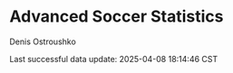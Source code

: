 # Advanced Soccer Statistics
Denis Ostroushko

<!-- gfm -->

Last successful data update: 2025-04-08 18:14:46 CST
